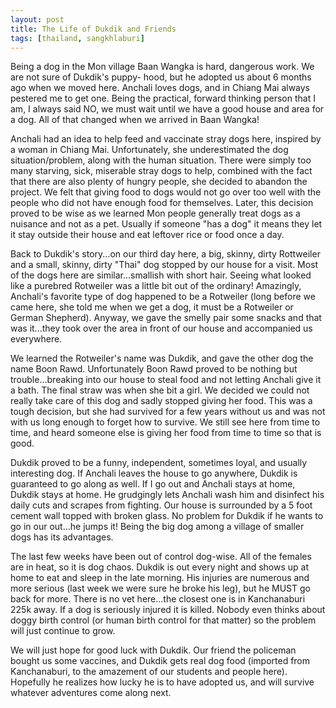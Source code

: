 ```yaml
---
layout: post
title: The Life of Dukdik and Friends 
tags: [thailand, sangkhlaburi] 
---
```


Being a dog in the Mon village Baan Wangka is hard, dangerous work. We are not sure of Dukdik's puppy- hood, but he adopted us about 6 months ago when we moved here. Anchali loves dogs, and in Chiang Mai always pestered me to get one. Being the practical, forward thinking person that I am, I always said NO, we must wait until we have a good house and area for a dog. All of that changed when we arrived in Baan Wangka!

Anchali had an idea to help feed and vaccinate stray dogs here, inspired by a woman in Chiang Mai. Unfortunately, she underestimated the dog situation/problem, along with the human situation. There were simply too many starving, sick, miserable stray dogs to help, combined with the fact that there are also plenty of hungry people, she decided to abandon the project. We felt that giving food to dogs would not go over too well with the people who did not have enough food for themselves. Later, this decision proved to be wise as we learned Mon people generally treat dogs as a nuisance and not as a pet. Usually if someone "has a dog" it means they let it stay outside their house and eat leftover rice or food once a day.

Back to Dukdik's story...on our third day here, a big, skinny, dirty Rottweiler and a small, skinny, dirty "Thai" dog stopped by our house for a visit. Most of the dogs here are similar...smallish with short hair. Seeing what looked like a purebred Rotweiler was a little bit out of the ordinary! Amazingly, Anchali's favorite type of dog happened to be a Rotweiler (long before we came here, she told me when we get a dog, it must be a Rotweiler or German Shepherd). Anyway, we gave the smelly pair some snacks and that was it...they took over the area in front of our house and accompanied us everywhere.

We learned the Rotweiler's name was Dukdik, and gave the other dog the name Boon Rawd. Unfortunately Boon Rawd proved to be nothing but trouble...breaking into our house to steal food and not letting Anchali give it a bath. The final straw was when she bit a girl. We decided we could not really take care of this dog and sadly stopped giving her food. This was a tough decision, but she had survived for a few years without us and was not with us long enough to forget how to survive. We still see here from time to time, and heard someone else is giving her food from time to time so that is good.

Dukdik proved to be a funny, independent, sometimes loyal, and usually interesting dog. If Anchali leaves the house to go anywhere, Dukdik is guaranteed to go along as well. If I go out and Anchali stays at home, Dukdik stays at home. He grudgingly lets Anchali wash him and disinfect his daily cuts and scrapes from fighting. Our house is surrounded by a 5 foot cement wall topped with broken glass. No problem for Dukdik if he wants to go in our out...he jumps it! Being the big dog among a village of smaller dogs has its advantages.

The last few weeks have been out of control dog-wise. All of the females are in heat, so it is dog chaos. Dukdik is out every night and shows up at home to eat and sleep in the late morning. His injuries are numerous and more serious (last week we were sure he broke his leg), but he MUST go back for more. There is no vet here...the closest one is in Kanchanaburi 225k away. If a dog is seriously injured it is killed. Nobody even thinks about doggy birth control (or human birth control for that matter) so the problem will just continue to grow.

We will just hope for good luck with Dukdik. Our friend the policeman bought us some vaccines, and Dukdik gets real dog food (imported from Kanchanaburi, to the amazement of our students and people here). Hopefully he realizes how lucky he is to have adopted us, and will survive whatever adventures come along next.

